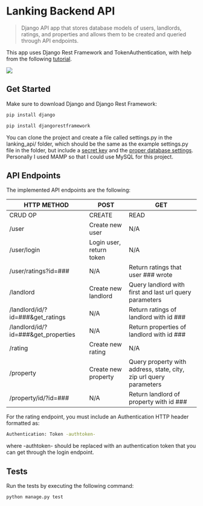 # Lanking Backend API
> Django API app that stores database models of users, landlords, ratings, and properties and allows them to be created and queried through API endpoints.

This app uses Django Rest Framework and TokenAuthentication, with help from the following [tutorial](https://medium.com/backticks-tildes/lets-build-an-api-with-django-rest-framework-32fcf40231e5).

![](header.png)

## Get Started

Make sure to download Django and Django Rest Framework:
```sh
pip install django
```
```sh
pip install djangorestframework
```

You can clone the project and create a file called settings.py in the lanking_api/ folder, which should be the same as the example settings.py file in the folder, but include a [secret key](https://docs.djangoproject.com/en/2.2/ref/settings/#secret-key) and the [proper database settings](https://docs.djangoproject.com/en/2.2/ref/settings/#databases). Personally I used MAMP so that I could use MySQL for this project. 

## API Endpoints

The implemented API endpoints are the following:

| HTTP METHOD  | POST            | GET       | 
| ------------ | --------------- | --------- | 
| CRUD OP      | CREATE          | READ      | 
| /user        | Create new user | N/A       | 
| /user/login  | Login user, return token | N/A  | 
| /user/ratings?id=### | N/A         | Return ratings that user ### wrote | 
| /landlord    | Create new landlord | Query landlord with first and last url query parameters | 
| /landlord/id/?id=###&get_ratings   | N/A  | Return ratings of landlord with id ### | 
| /landlord/id/?id=###&get_properties| N/A  | Return properties of landlord with id ### | 
| /rating      | Create new rating   | N/A   | 
| /property    | Create new property | Query property with address, state, city, zip url query parameters |  
| /property/id/?id=### | N/A         | Return landlord of property with id ###   | 

For the rating endpoint, you must include an Authentication HTTP header formatted as:
```sh
Authentication: Token -authtoken-
```
where -authtoken- should be replaced with an authentication token that you can get through the login endpoint.

## Tests

Run the tests by executing the following command:

```sh
python manage.py test
```


